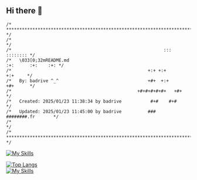 ## Hi there 👋
```
/* ************************************************************************** */
/*                                                                            */
/*                                                          :::      :::::::: */
/*   \033[0;32mREADME.md                                            :+:      :+:    :+: */
/*                                                    +:+ +:+         +:+     */
/*   By: badrive ^_^                                  +#+  +:+       +#+      */
/*                                                +#+#+#+#+#+   +#+           */
/*   Created: 2025/01/23 11:38:34 by badrive           #+#    #+#             */
/*   Updated: 2025/01/23 11:45:00 by badrive          ###   ########.fr       */
/*                                                                            */
/* ************************************************************************** */
```

[![My Skills](https://skillicons.dev/icons?i=html,css,sass,js,typescript,c,git,bootstrap,docker)](https://skillicons.dev)
<br>
<!-- [![bfaras's 42 stats](https://badge.mediaplus.ma/Darkgray/bfaras)](https://github.com/oakoudad/badge42) -->
[![Top Langs](https://github-readme-stats.vercel.app/api/top-langs/?username=badrive&layout=donut&show_icons=true&theme=transparent)](https://github.com/anuraghazra/github-readme-stats)
<br>
[![My Skills](https://skillicons.dev/icons?i=bash,tailwind,react,laravel,next,npm,linux,figma,vscode)](https://skillicons.dev)

<!--
**badrive/badrive** is a ✨ _special_ ✨ repository because its `README.md` (this file) appears on your GitHub profile.

Here are some ideas to get you started:

- 🔭 I’m currently working on ...
- 🌱 I’m currently learning ...
- 👯 I’m looking to collaborate on ...
- 🤔 I’m looking for help with ...
- 💬 Ask me about ...
- 📫 How to reach me: ...
- 😄 Pronouns: ...
- ⚡ Fun fact: ...
-->
